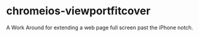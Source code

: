 # chromeios-viewportfitcover
A Work Around for extending a web page full screen past the iPhone notch.
